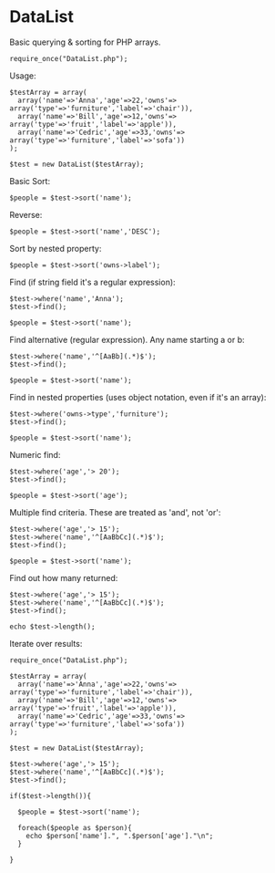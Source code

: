 # DataList
Basic querying &amp; sorting for PHP arrays.

```
require_once("DataList.php");
```

Usage:

```
$testArray = array(
  array('name'=>'Anna','age'=>22,'owns'=> array('type'=>'furniture','label'=>'chair')),
  array('name'=>'Bill','age'=>12,'owns'=> array('type'=>'fruit','label'=>'apple')),
  array('name'=>'Cedric','age'=>33,'owns'=> array('type'=>'furniture','label'=>'sofa'))
);

$test = new DataList($testArray);
```

Basic Sort:

```
$people = $test->sort('name');
```

Reverse:

```
$people = $test->sort('name','DESC');
```

Sort by nested property:

```
$people = $test->sort('owns->label');
```

Find (if string field it's a regular expression):

```
$test->where('name','Anna');
$test->find();

$people = $test->sort('name');

```

Find alternative (regular expression). Any name starting a or b:

```
$test->where('name','^[AaBb](.*)$');
$test->find();

$people = $test->sort('name');

```

Find in nested properties (uses object notation, even if it's an array):

```
$test->where('owns->type','furniture');
$test->find();

$people = $test->sort('name');

```

Numeric find:

```
$test->where('age','> 20');
$test->find();

$people = $test->sort('age');

```

Multiple find criteria. These are treated as 'and', not 'or':

```
$test->where('age','> 15');
$test->where('name','^[AaBbCc](.*)$');
$test->find();

$people = $test->sort('name');

```

Find out how many returned:

```
$test->where('age','> 15');
$test->where('name','^[AaBbCc](.*)$');
$test->find();

echo $test->length();

```

Iterate over results:

```
require_once("DataList.php");

$testArray = array(
  array('name'=>'Anna','age'=>22,'owns'=> array('type'=>'furniture','label'=>'chair')),
  array('name'=>'Bill','age'=>12,'owns'=> array('type'=>'fruit','label'=>'apple')),
  array('name'=>'Cedric','age'=>33,'owns'=> array('type'=>'furniture','label'=>'sofa'))
);

$test = new DataList($testArray);

$test->where('age','> 15');
$test->where('name','^[AaBbCc](.*)$');
$test->find();

if($test->length()){
  
  $people = $test->sort('name');
  
  foreach($people as $person){
    echo $person['name'].", ".$person['age']."\n";
  }
  
}

```




